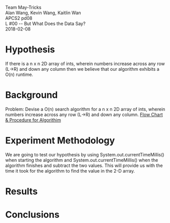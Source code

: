 Team May-Tricks                            
Alan Wang, Kevin Wang, Kaitlin Wan                        
APCS2 pd08                                                    
L #00 -- But What Does the Data Say?                                                  
2018-02-08                                                 

# Hypothesis
If there is a n x n 2D array of ints, wherein numbers increase across any row (L->R) and down any column then we believe that our algorithm exhibits a O(n) runtime. 
# Background
Problem: Devise a O(n) search algorithm for a n x n 2D array of ints, wherein numbers increase across any row (L->R) and down any column.
[Flow Chart & Procedure for Algorithim](Search2DArray.jpg)
# Experiment Methodology
We are going to test our hypothesis by using System.out.currentTimeMillis() when starting the algorithm  and System.out.currentTimeMillis() when the algorithm finishes and subtract the two values. This will provide us with the time it took for the algorithm to find the value in the 2-D array. 
# Results

# Conclusions

